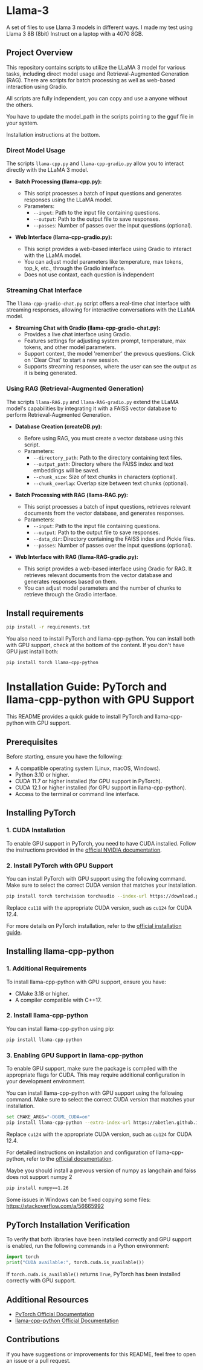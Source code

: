 # Llama-3

A set of files to use Llama 3 models in different ways. I made my test using Llama 3 8B (8bit) Instruct on a laptop with a 4070 8GB.

## Project Overview

This repository contains scripts to utilize the LLaMA 3 model for various tasks, including direct model usage and Retrieval-Augmented Generation (RAG). There are scripts for batch processing as well as web-based interaction using Gradio.

All scripts are fully independent, you can copy and use a anyone without the others.

You have to update the model_path in the scripts pointing to the gguf file in your system.

Installation instructions at the bottom.

### **Direct Model Usage**

The scripts `llama-cpp.py` and `llama-cpp-gradio.py` allow you to interact directly with the LLaMA 3 model.

- **Batch Processing (llama-cpp.py):**
  - This script processes a batch of input questions and generates responses using the LLaMA model.
  - Parameters:
    - `--input`: Path to the input file containing questions.
    - `--output`: Path to the output file to save responses.
    - `--passes`: Number of passes over the input questions (optional).

- **Web Interface (llama-cpp-gradio.py):**
  - This script provides a web-based interface using Gradio to interact with the LLaMA model.
  - You can adjust model parameters like temperature, max tokens, top_k, etc., through the Gradio interface.
  - Does not use contaxt, each question is independent 

### **Streaming Chat Interface**

The `llama-cpp-gradio-chat.py` script offers a real-time chat interface with streaming responses, allowing for interactive conversations with the LLaMA model.

- **Streaming Chat with Gradio (llama-cpp-gradio-chat.py):**
  - Provides a live chat interface using Gradio.
  - Features settings for adjusting system prompt, temperature, max tokens, and other model parameters.
  - Support context, the model 'remember' the prevous questions. Click on 'Clear Chat' to start a new session.
  - Supports streaming responses, where the user can see the output as it is being generated.

### **Using RAG (Retrieval-Augmented Generation)**

The scripts `llama-RAG.py` and `llama-RAG-gradio.py` extend the LLaMA model's capabilities by integrating it with a FAISS vector database to perform Retrieval-Augmented Generation.

- **Database Creation (createDB.py):**
  - Before using RAG, you must create a vector database using this script.
  - Parameters:
    - `--directory_path`: Path to the directory containing text files.
    - `--output_path`: Directory where the FAISS index and text embeddings will be saved.
    - `--chunk_size`: Size of text chunks in characters (optional).
    - `--chunk_overlap`: Overlap size between text chunks (optional).

- **Batch Processing with RAG (llama-RAG.py):**
  - This script processes a batch of input questions, retrieves relevant documents from the vector database, and generates responses.
  - Parameters:
    - `--input`: Path to the input file containing questions.
    - `--output`: Path to the output file to save responses.
    - `--data_dir`: Directory containing the FAISS index and Pickle files.
    - `--passes`: Number of passes over the input questions (optional).

- **Web Interface with RAG (llama-RAG-gradio.py):**
  - This script provides a web-based interface using Gradio for RAG. It retrieves relevant documents from the vector database and generates responses based on them.
  - You can adjust model parameters and the number of chunks to retrieve through the Gradio interface.


## Install requirements

```bash
pip install -r requirements.txt
```

You also need to install PyTorch and llama-cpp-python. You can install both with GPU support, check at the bottom of the content. If you don't have GPU just install both:

```bash
pip install torch llama-cpp-python
```

# Installation Guide: PyTorch and llama-cpp-python with GPU Support

This README provides a quick guide to install PyTorch and llama-cpp-python with GPU support.

## Prerequisites

Before starting, ensure you have the following:

- A compatible operating system (Linux, macOS, Windows).
- Python 3.10 or higher.
- CUDA 11.7 or higher installed (for GPU support in PyTorch).
- CUDA 12.1 or higher installed (for GPU support in llama-cpp-python).
- Access to the terminal or command line interface.

## Installing PyTorch

### 1. CUDA Installation

To enable GPU support in PyTorch, you need to have CUDA installed. Follow the instructions provided in the [official NVIDIA documentation](https://developer.nvidia.com/cuda-downloads).

### 2. Install PyTorch with GPU Support

You can install PyTorch with GPU support using the following command. Make sure to select the correct CUDA version that matches your installation.

```bash
pip install torch torchvision torchaudio --index-url https://download.pytorch.org/whl/cu118
```

Replace `cu118` with the appropriate CUDA version, such as `cu124` for CUDA 12.4.

For more details on PyTorch installation, refer to the [official installation guide](https://pytorch.org/get-started/locally/).

## Installing llama-cpp-python

### 1. Additional Requirements

To install llama-cpp-python with GPU support, ensure you have:

- CMake 3.18 or higher.
- A compiler compatible with C++17.

### 2. Install llama-cpp-python

You can install llama-cpp-python using pip:

```bash
pip install llama-cpp-python
```

### 3. Enabling GPU Support in llama-cpp-python

To enable GPU support, make sure the package is compiled with the appropriate flags for CUDA. This may require additional configuration in your development environment.

You can install llama-cpp-python with GPU support using the following command. Make sure to select the correct CUDA version that matches your installation.

```bash
set CMAKE_ARGS="-DGGML_CUDA=on"
pip install llama-cpp-python --extra-index-url https://abetlen.github.io/llama-cpp-python/whl/cu124 --force-reinstall --upgrade --no-cache-dir --verbose
```

Replace `cu124` with the appropriate CUDA version, such as `cu124` for CUDA 12.4.

For detailed instructions on installation and configuration of llama-cpp-python, refer to the [official documentation](https://llama-cpp-python.readthedocs.io/en/stable/).

Maybe you should install a prevous version of numpy as langchain and faiss does not support numpy 2

```bash
pip install numpy==1.26
```

Some issues in Windows can be fixed copying some files: https://stackoverflow.com/a/56665992

## PyTorch Installation Verification

To verify that both libraries have been installed correctly and GPU support is enabled, run the following commands in a Python environment:

```python
import torch
print("CUDA available:", torch.cuda.is_available())
```

If `torch.cuda.is_available()` returns `True`, PyTorch has been installed correctly with GPU support.

## Additional Resources

- [PyTorch Official Documentation](https://pytorch.org/get-started/locally/)
- [llama-cpp-python Official Documentation](https://llama-cpp-python.readthedocs.io/en/stable/)

## Contributions

If you have suggestions or improvements for this README, feel free to open an issue or a pull request.
